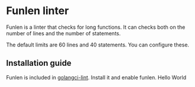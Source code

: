 # Funlen linter

Funlen is a linter that checks for long functions. It can checks both on the number of lines and the number of statements.

The default limits are 60 lines and 40 statements. You can configure these.

## Installation guide

Funlen is included in [golangci-lint](https://github.com/golangci/golangci-lint/). Install it and enable funlen.
Hello World
